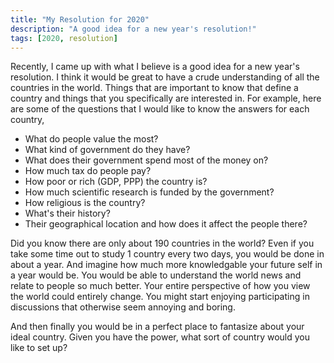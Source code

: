 ```yaml
---
title: "My Resolution for 2020"
description: "A good idea for a new year's resolution!"
tags: [2020, resolution]
---
```


Recently, I came up with what I believe is a good idea for a new year's resolution. I think it would be great to have a crude understanding of all the countries in the world. Things that are important to know that define a country and things that you specifically are interested in. For example, here are some of the questions that I would like to know the answers for each country, 

- What do people value the most?
- What kind of government do they have?
- What does their government spend most of the money on?
- How much tax do people pay?
- How poor or rich (GDP, PPP) the country is?
- How much scientific research is funded by the government?
- How religious is the country?
- What's their history?
- Their geographical location and how does it affect the people there?

Did you know there are only about 190 countries in the world? Even if you take some time out to study 1 country every two days, you would be done in about a year. And imagine how much more knowledgable your future self in a year would be. You would be able to understand the world news and relate to people so much better. Your entire perspective of how you view the world could entirely change. You might start enjoying participating in discussions that otherwise seem annoying and boring.

And then finally you would be in a perfect place to fantasize about your ideal country. Given you have the power, what sort of country would you like to set up?
